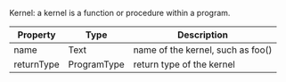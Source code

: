 Kernel: a kernel is a function or procedure within a program.

|  **Property** | **Type** | **Description**|
| --- | --- | --- |
|name      |Text  | name of the kernel, such as foo() |
|returnType| ProgramType | return type of the kernel |
